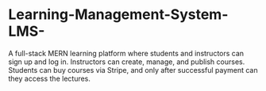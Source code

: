 # Learning-Management-System-LMS-
A full-stack MERN learning platform where students and instructors can sign up and log in. Instructors can create, manage, and publish courses. Students can buy courses via Stripe, and only after successful payment can they access the lectures.
